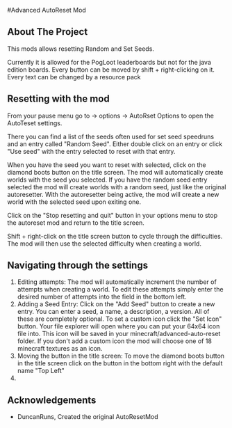 

#Advanced AutoReset Mod

## About The Project

This mods allows resetting Random and Set Seeds. 

Currently it is allowed for the PogLoot leaderboards but not for the java edition boards. 
Every button can be moved by shift + right-clicking on it.
Every text can be changed by a resource pack

## Resetting with the mod

From your pause menu go to -> options -> AutoRset Options to open the AutoTeset settings. 

There you can find a list of the seeds often used for set seed speedruns and an entry called "Random Seed". Either double click on an entry or click "Use seed"  with the entry selected to reset with that entry.

When you have the seed you want to reset with selected, click on the diamond boots button on the title screen. The mod will automatically create worlds with the seed you selected.
If you have the random seed entry selected the mod will create worlds with a random seed, just like the original autoresetter.
With the autoresetter being active, the mod will create a new world with the selected seed upon exiting one.

Click on the "Stop resetting and quit" button in your options menu to stop the autoreset mod and return to the title screen.

Shift + right-click on the title screen button to cycle through the difficulties. The mod will then use the selected difficulty when creating a world.

## Navigating through the settings

1. Editing attempts: The mod will automatically increment the number of attempts when creating a world. To edit these attempts simply enter the desired number of attempts into the field in the bottom left.
2. Adding a Seed Entry: Click on the "Add Seed" button to create a new entry. You can enter a seed, a name, a description, a version. All of these are completely optional. To set a custom icon click the "Set Icon" button. Your file explorer will open where you can put your 64x64 icon file into. This icon will be saved in your minecraft/advanced-auto-reset folder. If you don't add a custom icon the mod will choose one of 18 minecraft textures as an icon.
3. Moving the button in the title screen: To move the diamond boots button in the title screen click on the button in the bottom right with the default name "Top Left"
4. 
## Acknowledgements
* DuncanRuns, Created the original AutoResetMod
